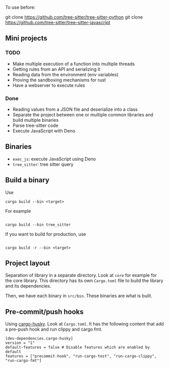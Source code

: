 To use before:

git clone https://github.com/tree-sitter/tree-sitter-python
git clone https://github.com/tree-sitter/tree-sitter-javascript


## Mini projects

### TODO

 - Make multiple execution of a function into multiple threads
 - Getting rules from an API and serializing it
 - Reading data from the environment (env variables)
 - Proving the sandboxing mechanisms for rust
 - Have a webserver to execute rules

### Done

- Reading values from a JSON file and deserialize into a class
 - Separate the project between one or multiple common libraries and build multiple binaries
 - Parse tree-sitter code
 - Execute JavaScript with Deno


## Binaries

 - `exec_js`: execute JavaScript using Deno
 - `tree_sitter`: tree sitter query

## Build a binary

Use

```shell
cargo build --bin <target>

```

For example

```shell

cargo build --bin tree_sitter

```

If you want to build for production, use

```shell

cargo build -r --bin <target> 
```


## Project layout

Separation of library in a separate directory. Look at `core` for example for the core library.
This directory has its own `Cargo.toml` file to build the library and its dependencies.

Then, we have each binary in `src/bin`. These binaries are what is built.


## Pre-commit/push hooks

Using [cargo-husky](https://lib.rs/crates/cargo-husky).
Look at `Cargo.toml`. It has the following content that add a pre-push hook and run clippy and cargo fmt.

```
[dev-dependencies.cargo-husky]
version = "1"
default-features = false # Disable features which are enabled by default
features = ["precommit-hook", "run-cargo-test", "run-cargo-clippy", "run-cargo-fmt"]
```




